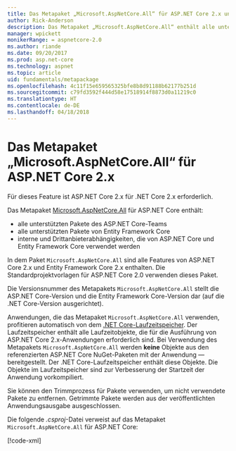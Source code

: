 ```yaml
---
title: Das Metapaket „Microsoft.AspNetCore.All“ für ASP.NET Core 2.x und höher
author: Rick-Anderson
description: Das Metapaket „Microsoft.AspNetCore.All“ enthält alle unterstützten ASP.NET Core- und Entity Framework Core-Pakete zusammen mit ihren Abhängigkeiten.
manager: wpickett
monikerRange: = aspnetcore-2.0
ms.author: riande
ms.date: 09/20/2017
ms.prod: asp.net-core
ms.technology: aspnet
ms.topic: article
uid: fundamentals/metapackage
ms.openlocfilehash: 4c11f15e659565325bfe8b8d91188b62177b251d
ms.sourcegitcommit: c79fd3592f444d58e17518914f8873d0a11219c0
ms.translationtype: HT
ms.contentlocale: de-DE
ms.lasthandoff: 04/18/2018
---
```

# <a name="microsoftaspnetcoreall-metapackage-for-aspnet-core-2x"></a>Das Metapaket „Microsoft.AspNetCore.All“ für ASP.NET Core 2.x

Für dieses Feature ist ASP.NET Core 2.x für .NET Core 2.x erforderlich.

Das Metapaket [Microsoft.AspNetCore.All](https://www.nuget.org/packages/Microsoft.AspNetCore.All) für ASP.NET Core enthält:

* alle unterstützten Pakete des ASP.NET Core-Teams
* alle unterstützten Pakete von Entity Framework Core 
* interne und Drittanbieterabhängigkeiten, die von ASP.NET Core und Entity Framework Core verwendet werden 

In dem Paket `Microsoft.AspNetCore.All` sind alle Features von ASP.NET Core 2.x und Entity Framework Core 2.x enthalten. Die Standardprojektvorlagen für ASP.NET Core 2.0 verwenden dieses Paket.

Die Versionsnummer des Metapakets `Microsoft.AspNetCore.All` stellt die ASP.NET Core-Version und die Entity Framework Core-Version dar (auf die .NET Core-Version ausgerichtet).

Anwendungen, die das Metapaket `Microsoft.AspNetCore.All` verwenden, profitieren automatisch von dem [.NET Core-Laufzeitspeicher](https://docs.microsoft.com/dotnet/core/deploying/runtime-store). Der Laufzeitspeicher enthält alle Laufzeitobjekte, die für die Ausführung von ASP.NET Core 2.x-Anwendungen erforderlich sind. Bei Verwendung des Metapakets `Microsoft.AspNetCore.All` werden **keine** Objekte aus den referenzierten ASP.NET Core NuGet-Paketen mit der Anwendung &mdash; bereitgestellt. Der .NET Core-Laufzeitspeicher enthält diese Objekte. Die Objekte im Laufzeitspeicher sind zur Verbesserung der Startzeit der Anwendung vorkompiliert.

Sie können den Trimmprozess für Pakete verwenden, um nicht verwendete Pakete zu entfernen. Getrimmte Pakete werden aus der veröffentlichten Anwendungsausgabe ausgeschlossen.

Die folgende *.csproj*-Datei verweist auf das Metapaket `Microsoft.AspNetCore.All` für ASP.NET Core:

[!code-xml[](../mvc/views/view-compilation/sample/MvcRazorCompileOnPublish2.csproj?highlight=9)]
